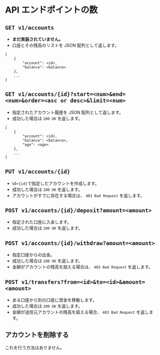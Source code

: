 # API エンドポイントの数

## `GET v1/accounts`

- **まだ実装されていません。**
- 口座とその残高のリストを JSON 配列として返します。

```
[
    {
        "account": <id>,
        "balance": <balance>
    },
    ...
]
```

## `GET v1/accounts/{id}?start=<num>&end=<num>&order=<asc or desc>&limit=<num>`

- 指定されたアカウント履歴を JSON 配列として返します。
- 成功した場合は `200 OK` を返します。

```
[
    {
        "account": <id>,
        "balance": <balance>,
        "age": <age>
    },
    ...
]
```

## `PUT v1/accounts/{id}`

- id=`{id}`で指定したアカウントを作成します。
- 成功した場合は `200 OK` を返します。
- アカウントがすでに存在する場合は、 `403 Bad Request` を返します。

## `POST v1/accounts/{id}/deposit?amount=<amount>`

- 指定された口座に入金します。
- 成功した場合は `200 OK` を返します。

## `POST v1/accounts/{id}/withdraw?amount=<amount>`

- 指定口座からの出金。
- 成功した場合は `200 OK` を返します。
- 金額がアカウントの残高を超える場合は、 `403 Bad Request` を返します。

## `POST v1/transfers?from=<id>&to=<id>&amount=<amount>`

- ある口座から別の口座に資金を移動します。
- 成功した場合は `200 OK` を返します。
- 金額が送信元アカウントの残高を超える場合、 `403 Bad Request` を返します。

## アカウントを削除する

これを行う方法はありません。
